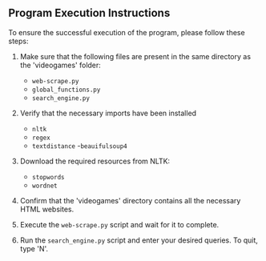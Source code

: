 ## Program Execution Instructions

To ensure the successful execution of the program, please follow these steps:

1. Make sure that the following files are present in the same directory as the 'videogames' folder:
    - `web-scrape.py`
    - `global_functions.py`
    - `search_engine.py`

2. Verify that the necessary imports have been installed
    - `nltk`
    - `regex`
    - `textdistance`
    -`beauifulsoup4`
    

3. Download the required resources from NLTK:
    - `stopwords`
    - `wordnet`

4. Confirm that the 'videogames' directory contains all the necessary HTML websites.

5. Execute the `web-scrape.py` script and wait for it to complete.

6. Run the `search_engine.py` script and enter your desired queries. To quit, type 'N'.

